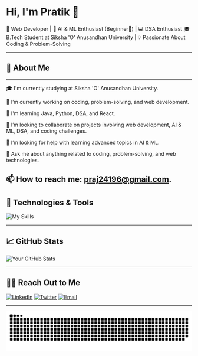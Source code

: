# Hi, I'm Pratik 👋

🚀 Web Developer | 🤖 AI & ML Enthusiast (Beginner🔰) | 💻 DSA Enthusiast 🎓 B.Tech Student at Siksha 'O' Anusandhan University | 💡 Passionate About Coding & Problem-Solving

---

## 💼 About Me
---

🎓 I'm currently studying at Siksha 'O' Anusandhan University.

🔭 I’m currently working on coding, problem-solving, and web development.

🌱 I'm learning Java, Python, DSA, and React.

👯 I’m looking to collaborate on projects involving web development, AI & ML, DSA, and coding challenges.

🤔 I’m looking for help with learning advanced topics in AI & ML.

💬 Ask me about anything related to coding, problem-solving, and web technologies.

📫 How to reach me: praj24196@gmail.com.
---

## 🔧 Technologies & Tools

![My Skills](https://skillicons.dev/icons?i=java,bootstrap,mysql,ai,js,python,html,css,react,nodejs,github,php)  

---

<!-- ## 🧑‍💻 Projects

### 🚀 [Project 1 Name](link-to-repo)

A brief description of the project and what it does. You can include a GIF or screenshot here if it's visually interesting!

![Project1 GIF](https://link-to-your-project-gif.com)

### 🛠️ [Project 2 Name](link-to-repo)

A brief description of the project and what it does. You can include a GIF or screenshot here as well.

--- -->

## 📈 GitHub Stats

![Your GitHub Stats](https://github-readme-stats.vercel.app/api?username=Pratiktech957&show_icons=true&count_private=true&hide_title=true&theme=radical)


---



## 👨‍💻 Reach Out to Me

[![LinkedIn](https://img.shields.io/badge/LinkedIn-%230077B5.svg?&style=for-the-badge&logo=linkedin&logoColor=white)](https://www.linkedin.com/in/your-linkedin/)
[![Twitter](https://img.shields.io/badge/Twitter-%231DA1F2.svg?&style=for-the-badge&logo=twitter&logoColor=white)](https://twitter.com/your-twitter)
[![Email](https://img.shields.io/badge/Email-%23D14836.svg?&style=for-the-badge&logo=gmail&logoColor=white)](mailto:praj24196@gmail.com)

---

![Snake Animation](https://github.com/Platane/snk/raw/output/github-contribution-grid-snake.svg)
